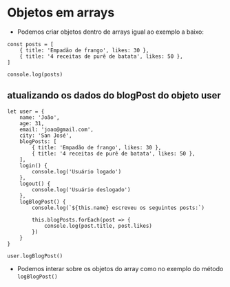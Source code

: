 # Objetos em arrays
- Podemos criar objetos dentro de arrays igual ao exemplo a baixo:
```
const posts = [
    { title: 'Empadão de frango', likes: 30 },
    { title: '4 receitas de purê de batata', likes: 50 },
]

console.log(posts)
```
## atualizando os dados do blogPost do objeto user

```
let user = {
    name: 'João',
    age: 31,
    email: 'joao@gmail.com',
    city: 'San José',
    blogPosts: [
        { title: 'Empadão de frango', likes: 30 },
        { title: '4 receitas de purê de batata', likes: 50 },
    ],
    login() {
        console.log('Usuário logado')
    },
    logout() {
        console.log('Usuário deslogado')
    },
    logBlogPost() {
        console.log(`${this.name} escreveu os seguintes posts:`)

        this.blogPosts.forEach(post => {
            console.log(post.title, post.likes)
        })
    }
}

user.logBlogPost()
```
- Podemos interar sobre os objetos do array como no exemplo do método ```logBlogPost()```